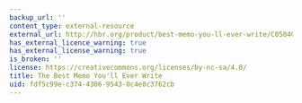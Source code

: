 ```yaml
---
backup_url: ''
content_type: external-resource
external_url: http://hbr.org/product/best-memo-you-ll-ever-write/C0504C-PDF-ENG
has_external_licence_warning: true
has_external_license_warning: true
is_broken: ''
license: https://creativecommons.org/licenses/by-nc-sa/4.0/
title: The Best Memo You'll Ever Write
uid: fdf5c99e-c374-4306-9543-0c4e8c3762cb
---
```

